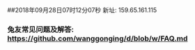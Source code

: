 ##2018年09月28日07时12分07秒 新址: 159.65.161.115
### 兔友常见问题及解答: https://github.com/wanggonging/d/blob/w/FAQ.md
